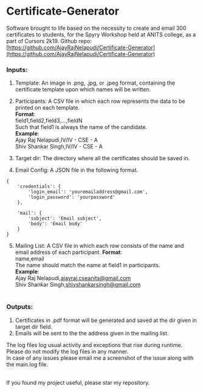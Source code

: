 # Certificate-Generator
Software brought to life based on the necessity to create and email 300 certificates to students, for the Spyry Workshop held at ANITS college, as a part of Cursors 2k19.
Github repo: [https://github.com/AjayRajNelapudi/Certificate-Generator](https://github.com/AjayRajNelapudi/Certificate-Generator)

### Inputs:
1. Template: An image in .png, .jpg, or .jpeg format, containing the certificate template upon which names will be written.
2. Participants: A CSV file in which each row represents the data to be printed on each template.  
**Format**:<br>
field1,field2,field3,...,fieldN<br>
Such that field1 is always the name of the candidate.  
**Example**:<br>
Ajay Raj Nelapudi,IV/IV - CSE - A<br>
Shiv Shankar Singh,IV/IV - CSE - A

3. Target dir: The directory where all the certificates should be saved in.
4. Email Config: A JSON file in the following format.
```
{
    'credentials': {
        'login_email': 'youremailaddress@gmail.com',
        'login_password': 'yourpassword'
    },

    'mail': {
        'subject': 'Email subject',
        'body': 'Email body'
    }
}
```
5. Mailing List: A CSV file in which each row consists of the name and email address of each participant.
**Format**:<br>
name,email<br>
The name should match the name at field1 in participants.  
**Example**:<br>
Ajay Raj Nelapudi,ajayraj.cseanits@gmail.com<br>
Shiv Shankar Singh,shivshankarsingh@gmail.com<br><br>

### Outputs:
1. Certificates in .pdf format will be generated and saved at the dir given in target dir field.<br>
2. Emails will be sent to the the address given in the mailing list.

The log files log usual activity and exceptions that rise during runtime. Please do not modify the log files in any manner.<br>
In case of any issues please email me a screenshot of the issue along with the main.log file.<br><br>

If you found my project useful, please star my repository.
